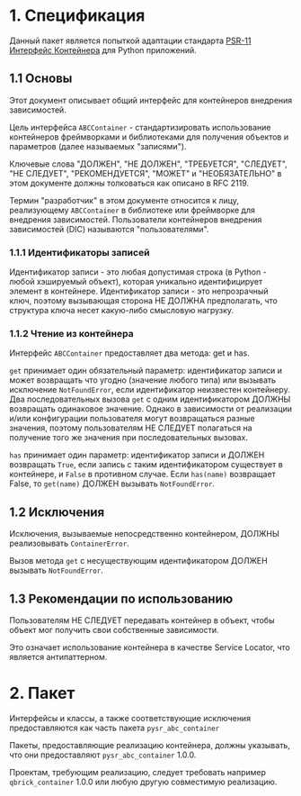 # 1. Спецификация

Данный пакет является попыткой адаптации стандарта [PSR-11 Интерфейс Контейнера](https://www.php-fig.org/psr/psr-11/) для Python приложений.     

## 1.1 Основы

Этот документ описывает общий интерфейс для контейнеров внедрения зависимостей.

Цель интерфейса `ABCContainer` - стандартизировать использование контейнеров фреймворками и библиотеками для получения 
объектов и параметров (далее называемых "записями").

Ключевые слова "ДОЛЖЕН", "НЕ ДОЛЖЕН", "ТРЕБУЕТСЯ", "СЛЕДУЕТ", "НЕ СЛЕДУЕТ", "РЕКОМЕНДУЕТСЯ", "МОЖЕТ" и "НЕОБЯЗАТЕЛЬНО" 
в этом документе должны толковаться как описано в RFC 2119.

Термин "разработчик" в этом документе относится к лицу, реализующему `ABCContainer` в библиотеке или фреймворке для 
внедрения зависимостей. Пользователи контейнеров внедрения зависимостей (DIC) называются "пользователями".


### 1.1.1 Идентификаторы записей

Идентификатор записи - это любая допустимая строка (в Python - любой хэшируемый объект), которая уникально 
идентифицирует элемент в контейнере. Идентификатор записи - это непрозрачный ключ, поэтому вызывающая сторона НЕ ДОЛЖНА 
предполагать, что структура ключа несет какую-либо смысловую нагрузку.


### 1.1.2 Чтение из контейнера

Интерфейс `ABCContainer` предоставляет два метода: get и has.

`get` принимает один обязательный параметр: идентификатор записи и может возвращать что угодно (значение любого типа) 
или вызывать исключение `NotFoundError`, если идентификатор неизвестен контейнеру. Два последовательных вызова `get` с 
одним идентификатором ДОЛЖНЫ возвращать одинаковое значение. Однако в зависимости от реализации и/или конфигурации 
пользователя могут возвращаться разные значения, поэтому пользователям НЕ СЛЕДУЕТ полагаться на получение того же 
значения при последовательных вызовах.

`has` принимает один параметр: идентификатор записи и ДОЛЖЕН возвращать `True`, если запись с таким идентификатором 
существует в контейнере, и `False` в противном случае. Если `has(name)` возвращает False, то `get(name)` ДОЛЖЕН вызывать 
`NotFoundError`.


## 1.2 Исключения

Исключения, вызываемые непосредственно контейнером, ДОЛЖНЫ реализовывать `ContainerError`.

Вызов метода `get` с несуществующим идентификатором ДОЛЖЕН вызывать `NotFoundError`.


## 1.3 Рекомендации по использованию

Пользователям НЕ СЛЕДУЕТ передавать контейнер в объект, чтобы объект мог получить свои собственные зависимости. 

Это означает использование контейнера в качестве Service Locator, что является антипаттерном.


# 2. Пакет

Интерфейсы и классы, а также соответствующие исключения предоставляются как часть пакета `pysr_abc_container`

Пакеты, предоставляющие реализацию контейнера, должны указывать, что они предоставляют `pysr_abc_container` 1.0.0.

Проектам, требующим реализацию, следует требовать например `qbrick_container` 1.0.0 или любую другую совместимую реализацию.
